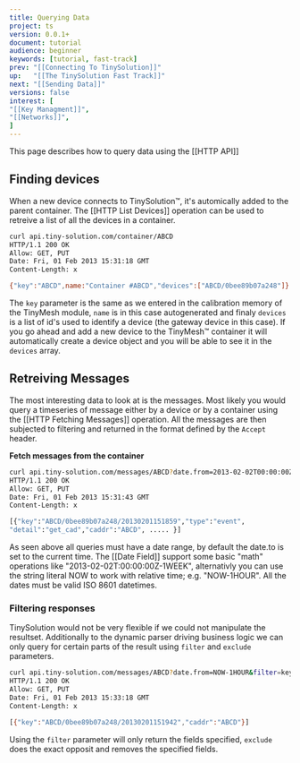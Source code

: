 ```yaml
---
title: Querying Data
project: ts
version: 0.0.1+
document: tutorial
audience: beginner
keywords: [tutorial, fast-track]
prev: "[[Connecting To TinySolution]]"
up:   "[[The TinySolution Fast Track]]"
next: "[[Sending Data]]"
versions: false
interest: [
"[[Key Managment]]",
"[[Networks]]",
]
---
```


This page describes how to query data using the [[HTTP API]]

## Finding devices

When a new device connects to TinySolution™, it's automically added
to the parent container. The [[HTTP List Devices]] operation can be
used to retreive a list of all the devices in a container.

```bash
curl api.tiny-solution.com/container/ABCD
HTTP/1.1 200 OK
Allow: GET, PUT
Date: Fri, 01 Feb 2013 15:31:18 GMT
Content-Length: x

{"key":"ABCD",name:"Container #ABCD","devices":["ABCD/0bee89b07a248"]}
```

The `key` parameter is the same as we entered in the calibration
memory of the TinyMesh module, `name` is in this case autogenerated and
finaly `devices` is a list of id's used to identify a device (the
gateway device in this case). If you go ahead and add a new device to
the TinyMesh™ container it will automatically create a device object
and you will be able to see it in the `devices` array.

## Retreiving Messages

The most interesting data to look at is the messages. Most likely you
would query a timeseries of message either by a device or by a
container using the [[HTTP Fetching Messages]] operation. All the
messages are then subjected to filtering and returned in the format
defined by the `Accept` header.

**Fetch messages from the container**
```bash
curl api.tiny-solution.com/messages/ABCD?date.from=2013-02-02T00:00:00Z
HTTP/1.1 200 OK
Allow: GET, PUT
Date: Fri, 01 Feb 2013 15:31:43 GMT
Content-Length: x

[{"key":"ABCD/0bee89b07a248/20130201151859","type":"event",
"detail":"get_cad","caddr":"ABCD", ..... }]
```

As seen above all queries must have a date range, by default the
date.to is set to the current time. The [[Date Field]] support some basic
"math" operations like "2013-02-02T:00:00:00Z-1WEEK", alternativly you
can use the string literal NOW to work with relative time; e.g.
"NOW-1HOUR". All the dates must be valid ISO 8601 datetimes.

### Filtering responses

TinySolution would not be very flexible if we could not manipulate the
resultset. Additionally to the dynamic parser driving business logic
we can only query for certain parts of the result using `filter` and
`exclude` parameters.

```bash
curl api.tiny-solution.com/messages/ABCD?date.from=NOW-1HOUR&filter=key,caddr
HTTP/1.1 200 OK
Allow: GET, PUT
Date: Fri, 01 Feb 2013 15:33:18 GMT
Content-Length: x

[{"key":"ABCD/0bee89b07a248/20130201151942","caddr":"ABCD"}]
```

Using the `filter` parameter will only return the fields specified,
`exclude` does the exact opposit and removes the specified fields.
